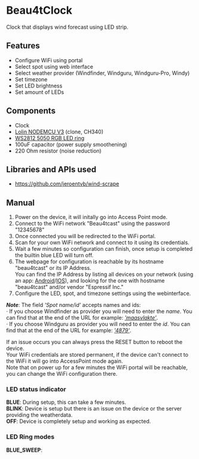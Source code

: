# Beau4tClock
Clock that displays wind forecast using LED strip. 

## Features
- Configure WiFi using portal
- Select spot using web interface 
- Select weather provider (Windfinder, Windguru, Windguru-Pro, Windy)
- Set timezone
- Set LED brightness
- Set amount of LEDs

## Components
- Clock 
- [Lolin NODEMCU V3](https://github.com/nodemcu/nodemcu-devkit-v1.0) (clone, CH340)
- [WS2812 5050 RGB LED ring](https://www.bitsandparts.nl/LED-Ringset-60x-WS2812-5050-RGB-LEDs-met-drivers-(klok)-p122267)
- 100uF capacitor (power supply smoothening)
- 220 Ohm resistor (noise reduction)

## Libraries and APIs used
- https://github.com/jeroentvb/wind-scrape

## Manual
1. Power on the device, it will initally go into Access Point mode.
2. Connect to the WiFi network "Beau4tcast" using the password "12345678"
3. Once connected you will be redirected to the WiFi portal. 
4. Scan for your own WiFi network and connect to it using its credentials.
5. Wait a few minutes so configuration can finish, once setup is completed the builtin blue LED will turn off. 
6. The webpage for configuration is reachable by its hostname "beau4tcast" or its IP Address.<br>
You can find the IP Address by listing all devices on your network (using an app: [Android](https://play.google.com/store/apps/details?id=net.techet.netanalyzerlite.an)/[IOS](https://apps.apple.com/nl/app/network-analyzer/id562315041)), and looking for the one with hostname "beau4tcast" and/or vendor "Espressif Inc." 
7. Configure the LED, spot, and timezone settings using the webinterface.<br>

___Note___: The field _'Spot name/id'_ accepts names and ids:<br>
· If you choose Windfinder as provider you will need to enter the _name_. You can find that at the end of the URL for example: [_'maasvlakte'_](https://www.windfinder.com/forecast/maasvlakte).<br>
· If you choose Windguru as provider you will need to enter the _id_. You can find that at the end of the URL for example: [_'4879'_](https://www.windguru.cz/4879). 

If an issue occurs you can always press the RESET button to reboot the device.<br>
Your WiFi credentials are stored permanent, if the device can't connect to the WiFi it will go into AccessPoint mode again. <br>
Note that on power up for a few minutes the WiFi portal will be reachable, you  can change the WiFi configuration there. 

### LED  status indicator
__BLUE__: During setup, this can take a few minutes. <br>
__BLINK__: Device is setup but there is an issue on the device or the server providing the weatherdata. <br>
__OFF__: Device is completely setup and working as expected.

### LED Ring modes
__BLUE_SWEEP__: 